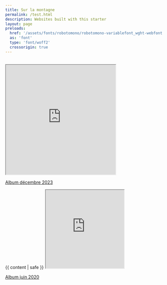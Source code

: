 ```yaml
---
title: Sur la montagne
permalink: /test.html
description: Websites built with this starter
layout: page
preloads:
  href: '/assets/fonts/robotomono/robotomono-variablefont_wght-webfont.woff2'
  as: 'font'
  type: 'font/woff2'
  crossorigin: true
---
```


<br>
<div class="container">
<iframe title="Salut Johnny" style="width: 350px; height: 350px;" src="https://bandcamp.com/EmbeddedPlayer/album=3361156341/size=large/bgcol=ffffff/linkcol=63b2cc/minimal=true/transparent=true/" seamless><a href="https://fredmahermusique.bandcamp.com/album/salut-johnny" loading="lazy">J&#39;attends l&#39;printemps by Fred Maher</a></iframe>
<p class="parution-salut-johnny"><a href="https://fredmahermusique.bandcamp.com/album/salut-johnny" target="blank"><span>Album décembre 2023</span></a></p>
</div>


<article class="region">
  <div class="wrapper flow">
    {{ content | safe }}
   <iframe  class="printemps" title="J'attends l'printemps" style="width: 250px; height: 250px;" src="https://bandcamp.com/EmbeddedPlayer/album=1979870981/size=large/bgcol=ffffff/linkcol=63b2cc/minimal=true/transparent=true/" seamless><a href="https://fredmahermusique.bandcamp.com/album/jattends-lprintemps" loading="lazy">J&#39;attends l&#39;printemps by Fred Maher</a></iframe>
   <p class="parution-j-attends-l-printemps"><a href="https://fredmahermusique.bandcamp.com/album/jattends-lprintemps" target="blank"><span>Album juin 2020</span></a></p>
  </div>
</article>
<br>

